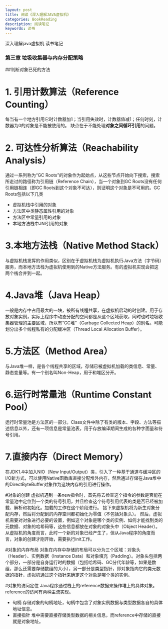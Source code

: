 ```yaml
---
layout: post
title: 阅读《深入理解JAVA虚拟机》
categories: BookReading
description: 阅读笔记
keywords: 读书
---
```

深入理解java虚拟机 读书笔记

### 第三章 垃圾收集器与内存分配策略
##判断对象已死的方法

# 1. 引用计数算法（Reference Counting）
每当有一个地方引用它时计数器加1；当引用失效时，计数器值减1；任何时刻，计数器为0的对象是不能被使用的。 缺点在于不能处理**对象之间循环引用**的问题。

# 2. 可达性分析算法（Reachability Analysis）
通过一系列称为“GC Roots”的对象作为起始点，从这些节点开始向下搜索，搜索所走过的路径称为引用链（Reference Chain），当一个对象到GC Roots没有任何引用链相连（即GC Roots到这个对象不可达），则证明这个对象是不可用的。GC Roots包括以下几类
* 虚拟机栈中引用的对象
* 方法区中类静态属性引用的对象
* 方法区中常量引用的对象
* 本地方法栈中JNI引用的对象

# 3.本地方法栈（Native Method Stack）
与虚拟机栈发挥的作用类似，区别在于虚拟机栈为虚拟机执行Java方法（字节码）服务，而本地方法栈为虚拟机使用到的Native方法服务。有的虚拟机实现会把这两个栈合并到一起。

# 4.Java堆（Java Heap）
一般是内存中占用最大的一块，被所有线程共享，在虚拟机启动的时创建。用于存放对象实例，实际上程序中动态分配的空间都是从这个区域获取，同时也时垃圾收集器管理的主要区域，所以有“GC堆”（Garbage Collected Heap）的别名。可能划分出多个线程私有的分配缓冲区（Thread Local Allocation Buffer）。

# 5.方法区（Method Area）
与Java堆一样，是各个线程共享的区域，存储已被虚拟机加载的类信息、常量、静态变量等。有一个别名叫Non-Heap，用于和堆区分开。

# 6.运行时常量池（Runtime Constant Pool）
运行时常量池是方法区的一部分。Class文件中除了有类的版本、字段、方法等描述信息以外，还有一项信息是常量池表，用于存放编译期间生成的各种字面量和符号引用。

# 7.直接内存（Direct Memory）
在JDK1.4中加入NIO（New Input/Output）类，引入了一种基于通道与缓冲区的I/O新方式，可以使用Native函数库直接分配堆外内存，然后通过存储在Java堆中的DirectByteBuffer对象作为这块内存的引用进行操作。

#对象的创建
虚拟机遇到一条new指令时，首先将去检查这个指令的参数是否能在常量池中定位到一个类的符号引用，并且检查这个符号引用代表的类是否已经被加载、解析和初始化。加载的工作在这个阶段进行。
接下来虚拟机将为新生对象分配内存，然后将分配到的内存空间都初始化为零值（不包括对象头）。
然后，虚拟机需要对对象进行必要的设置，例如这个对象是哪个类的实例、如何才能找到类的元数据、对象的哈希码等，这些信息都放在对象的对象头中（Object Header）。从虚拟机的角度而言，此时一个新的对象已经产生了，但从Java程序的角度而言，对象的创建才刚开始，需要执行init工作。

#对象的内存布局
对象在内存中存储的布局可以分为三个区域：对象头（Header）、实例数据（Instance Data）和对象填充（Padding）。对象头包括两个部分，一部分是自身运行时的数据（包括哈希码、GC分代年龄等，如果是数组，那么还需要存储数组的大小），另一部分是类型指针，即对象指向它的类元数据的指针，虚拟机通过这个指针来确定这个对象是哪个类的实例。

#对象的访问定位
Java程序通过栈上的reference数据来操作堆上的具体对象。reference的访问有两种主流实现。
* 句柄
存储对象的句柄地址，句柄中包含了对象实例数据与类型数据各自的具体地址信息。
* 直接指针
堆中需要直接存储类型数据的相关信息，而reference中存储的直接就是对象地址。